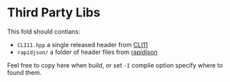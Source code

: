 # Third Party Libs

This fold should contians:

* `CLI11.hpp` a single released header from [CLI11](https://github.com/CLIUtils/CLI11)
* `rapidjson/` a folder of header files from [rapidjson](https://github.com/Tencent/rapidjson/)

Feel free to copy here when build, or set `-I` complie option specify where to
found them.

